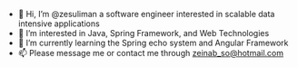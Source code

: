 - 👋 Hi, I’m @zesuliman a software engineer interested in scalable data intensive applications
- 👀 I’m interested in Java, Spring Framework, and Web Technologies
- 🌱 I’m currently learning the Spring echo system and Angular Framework
- 📫 Please message me or contact me through zeinab_so@hotmail.com

<!---
zesuliman/zesuliman is a ✨ special ✨ repository because its `README.md` (this file) appears on your GitHub profile.
You can click the Preview link to take a look at your changes.
--->
